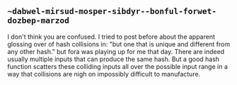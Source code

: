 ## `~dabwel-mirsud-mosper-sibdyr--bonful-forwet-dozbep-marzod`
I don't think you are confused. 
 I tried to post before about the apparent glossing over of hash collisions in: "but one that is unique and different from any other hash." but fora was playing up for me that day. There are indeed usually multiple inputs that can produce the same hash. But a good hash function scatters these colliding inputs all over the possible input range in a way that collisions are nigh on impossibly difficult to manufacture.